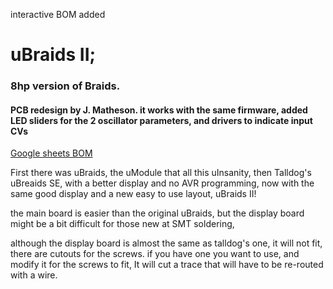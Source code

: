 interactive BOM added

# uBraids II; 

### 8hp version of Braids.

#### PCB redesign by J. Matheson. it works with the same firmware, added LED sliders for the 2 oscillator parameters, and drivers to indicate input CVs 

[Google sheets BOM](https://docs.google.com/spreadsheets/d/1qPg4iMz02AhubgOIPSeuag0cT9fuQLDFEAjaWZSTI-4/edit#gid=0)

First there was uBraids, the uModule that all this uInsanity, then Talldog's uBreaids SE, with a better display and no AVR programming, now with the same good display and a new easy to use layout, uBraids II!

the main board is easier than the original uBraids, but the display board might be a bit difficult for those new at SMT soldering, 

although the display board is almost the same as talldog's one, it will not fit, there are cutouts for the screws. if you have one you want to use, and modify it for the screws to fit, It will cut a trace that will have to be re-routed with a wire.

